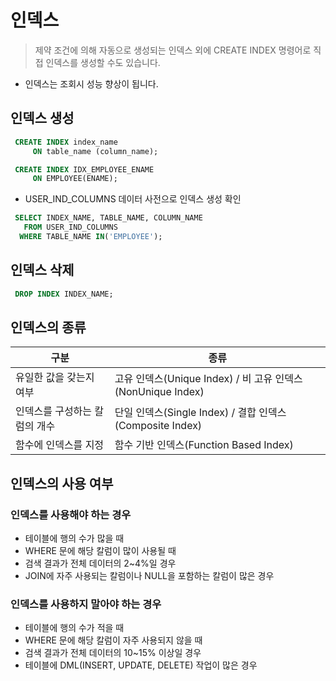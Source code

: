 # 인덱스
> 제약 조건에 의해 자동으로 생성되는 인덱스 외에 CREATE INDEX 명령어로 직접 인덱스를 생성할 수도 있습니다.
* 인덱스는 조회시 성능 향상이 됩니다.

## 인덱스 생성
```SQL
 CREATE INDEX index_name 
     ON table_name (column_name);
```
```SQL
 CREATE INDEX IDX_EMPLOYEE_ENAME
     ON EMPLOYEE(ENAME);
```
* USER_IND_COLUMNS 데이터 사전으로 인덱스 생성 확인
```SQL
 SELECT INDEX_NAME, TABLE_NAME, COLUMN_NAME
   FROM USER_IND_COLUMNS
  WHERE TABLE_NAME IN('EMPLOYEE');
```

## 인덱스 삭제
```SQL
 DROP INDEX INDEX_NAME;
```
## 인덱스의 종류
|구분|종류|
|---|---|
|유일한 값을 갖는지 여부|고유 인덱스(Unique Index) / 비 고유 인덱스(NonUnique Index)|
|인덱스를 구성하는 칼럼의 개수|단일 인덱스(Single Index) / 결합 인덱스(Composite Index)|
|함수에 인덱스를 지정|함수 기반 인덱스(Function Based Index)|

## 인덱스의 사용 여부
### 인덱스를 사용해야 하는 경우
* 테이블에 행의 수가 많을 때
* WHERE 문에 해당 칼럼이 많이 사용될 때
* 검색 결과가 전체 데이터의 2~4%일 경우
* JOIN에 자주 사용되는 칼럼이나 NULL을 포함하는 칼럼이 많은 경우
### 인덱스를 사용하지 말아야 하는 경우
* 테이블에 행의 수가 적을 때
* WHERE 문에 해당 칼럼이 자주 사용되지 않을 때
* 검색 결과가 전체 데이터의 10~15% 이상일 경우
* 테이블에 DML(INSERT, UPDATE, DELETE) 작업이 많은 경우